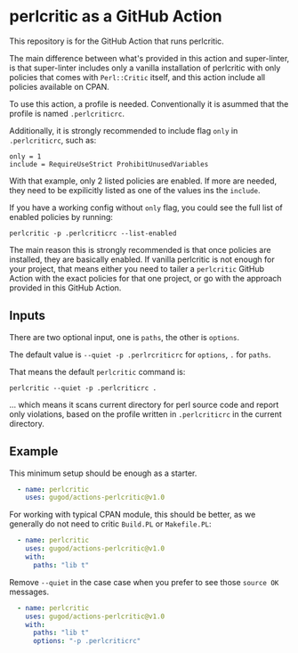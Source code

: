 # perlcritic as a GitHub Action

This repository is for the GitHub Action that runs perlcritic.

The main difference between what's provided in this action and
super-linter, is that super-linter includes only a vanilla
installation of perlcritic with only policies that comes with
`Perl::Critic` itself, and this action include all policies available
on CPAN.

To use this action, a profile is needed. Conventionally it is asummed
that the profile is named `.perlcriticrc`.

Additionally, it is strongly recommended to include flag `only`
in `.perlcriticrc`, such as:

```
only = 1
include = RequireUseStrict ProhibitUnusedVariables
```

With that example, only 2 listed policies are enabled. If more are needed,
they need to be expilicitly listed as one of the values ins the `include`.

If you have a working config without `only` flag, you could see the
full list of enabled policies by running:

```
perlcritic -p .perlcriticrc --list-enabled
```

The main reason this is strongly recommended is that once policies are
installed, they are basically enabled. If vanilla perlcritic is not
enough for your project, that means either you need to tailer a
`perlcritic` GitHub Action with the exact policies for that one
project, or go with the approach provided in this GitHub Action.

## Inputs

There are two optional input, one is `paths`, the other is `options`.

The default value  is `--quiet -p .perlrcriticrc`  for `options`, `.` for `paths`.

That means the default `perlcritic` command is:

    perlcritic --quiet -p .perlcriticrc .

... which means it scans current directory for perl source code and
report only violations, based on the profile written in
`.perlcriticrc` in the current directory.

## Example

This minimum setup should be enough as a starter.

```yaml
  - name: perlcritic
    uses: gugod/actions-perlcritic@v1.0
```

For working with typical CPAN module, this should be better, as we generally do not need to critic `Build.PL` or `Makefile.PL`:

```yaml
  - name: perlcritic
    uses: gugod/actions-perlcritic@v1.0
    with:
      paths: "lib t"
```

Remove `--quiet` in the case case when you prefer to see those
`source OK` messages.
  
```yaml
  - name: perlcritic
    uses: gugod/actions-perlcritic@v1.0
    with:
      paths: "lib t"
      options: "-p .perlcriticrc"
```
